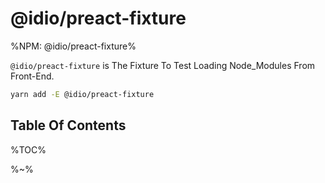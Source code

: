 # @idio/preact-fixture

%NPM: @idio/preact-fixture%

`@idio/preact-fixture` is The Fixture To Test Loading Node_Modules From Front-End.

```sh
yarn add -E @idio/preact-fixture
```

## Table Of Contents

%TOC%

%~%